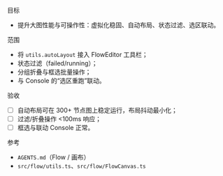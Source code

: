 目标
- 提升大图性能与可操作性：虚拟化稳固、自动布局、状态过滤、选区联动。

范围
- 将 `utils.autoLayout` 接入 FlowEditor 工具栏；
- 状态过滤（failed/running）；
- 分组折叠与框选批量操作；
- 与 Console 的“选区重跑”联动。

验收
- [ ] 自动布局可在 300+ 节点图上稳定运行，布局抖动最小化；
- [ ] 过滤/折叠操作 <100ms 响应；
- [ ] 框选与联动 Console 正常。

参考
- `AGENTS.md`（Flow / 画布）
- `src/flow/utils.ts`、`src/flow/FlowCanvas.ts`

